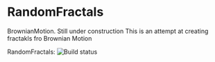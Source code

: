 # RandomFractals
BrownianMotion. Still under construction
This is an attempt at creating fractakls fro Brownian Motion

RandomFractals: ![Build status](https://github.com/marcomas2000/RandomFractals/actions/workflows/cmake.yml/badge.svg)


